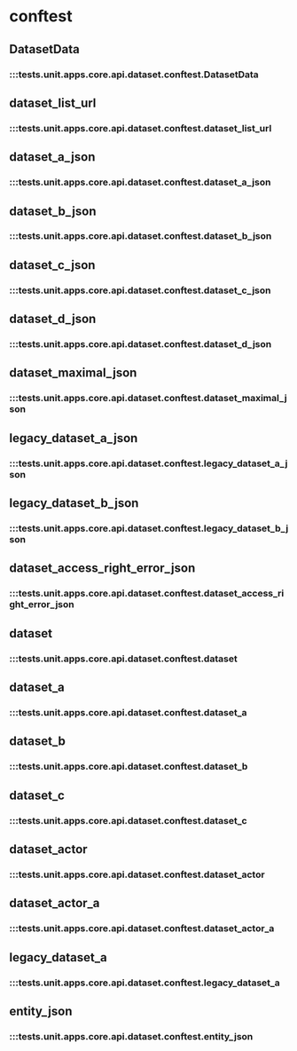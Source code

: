 # conftest

## DatasetData

### :::tests.unit.apps.core.api.dataset.conftest.DatasetData

## dataset_list_url

### :::tests.unit.apps.core.api.dataset.conftest.dataset_list_url

## dataset_a_json

### :::tests.unit.apps.core.api.dataset.conftest.dataset_a_json

## dataset_b_json

### :::tests.unit.apps.core.api.dataset.conftest.dataset_b_json

## dataset_c_json

### :::tests.unit.apps.core.api.dataset.conftest.dataset_c_json

## dataset_d_json

### :::tests.unit.apps.core.api.dataset.conftest.dataset_d_json

## dataset_maximal_json

### :::tests.unit.apps.core.api.dataset.conftest.dataset_maximal_json

## legacy_dataset_a_json

### :::tests.unit.apps.core.api.dataset.conftest.legacy_dataset_a_json

## legacy_dataset_b_json

### :::tests.unit.apps.core.api.dataset.conftest.legacy_dataset_b_json

## dataset_access_right_error_json

### :::tests.unit.apps.core.api.dataset.conftest.dataset_access_right_error_json

## dataset

### :::tests.unit.apps.core.api.dataset.conftest.dataset

## dataset_a

### :::tests.unit.apps.core.api.dataset.conftest.dataset_a

## dataset_b

### :::tests.unit.apps.core.api.dataset.conftest.dataset_b

## dataset_c

### :::tests.unit.apps.core.api.dataset.conftest.dataset_c

## dataset_actor

### :::tests.unit.apps.core.api.dataset.conftest.dataset_actor

## dataset_actor_a

### :::tests.unit.apps.core.api.dataset.conftest.dataset_actor_a

## legacy_dataset_a

### :::tests.unit.apps.core.api.dataset.conftest.legacy_dataset_a

## entity_json

### :::tests.unit.apps.core.api.dataset.conftest.entity_json

